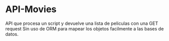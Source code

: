 # API-Movies
API que procesa un script y devuelve una lista de peliculas con una GET request
Sin uso de ORM para mapear  los objetos facilmente a las bases de datos.

